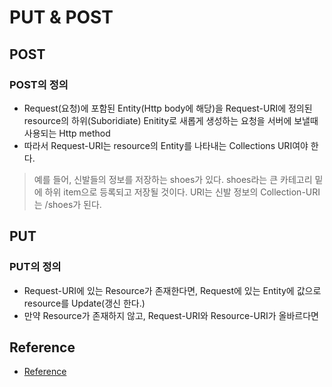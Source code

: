 # PUT & POST

## POST
### POST의 정의
- Request(요청)에 포함된 Entity(Http body에 해당)을 Request-URI에 정의된 resource의
하위(Suboridiate) Enitity로 새롭게 생성하는 요청을 서버에 보낼때 사용되는 Http method
- 따라서 Request-URI는 resource의 Entity를 나타내는 Collections URI여야 한다.
> 예를 들어, 신발들의 정보를 저장하는 shoes가 있다.
> shoes라는 큰 카테고리 밑에 하위 item으로 등록되고 저장될 것이다.
> URI는 신발 정보의 Collection-URI는 /shoes가 된다.

## PUT
### PUT의 정의
- Request-URI에 있는 Resource가 존재한다면, Request에 있는 Entity에 값으로 resource를
Update(갱신 한다.)
- 만약 Resource가 존재하지 않고, Request-URI와 Resource-URI가 올바르다면 

## Reference
- [Reference](https://kingjakeu.github.io/study/2020/07/15/http-post-put/)